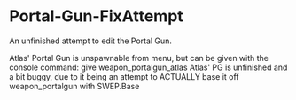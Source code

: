 # Portal-Gun-FixAttempt
 
An unfinished attempt to edit the Portal Gun.

Atlas' Portal Gun is unspawnable from menu, but can be given with the console command:
give weapon_portalgun_atlas
Atlas' PG is unfinished and a bit buggy, due to it being an attempt to ACTUALLY base it off weapon_portalgun with SWEP.Base